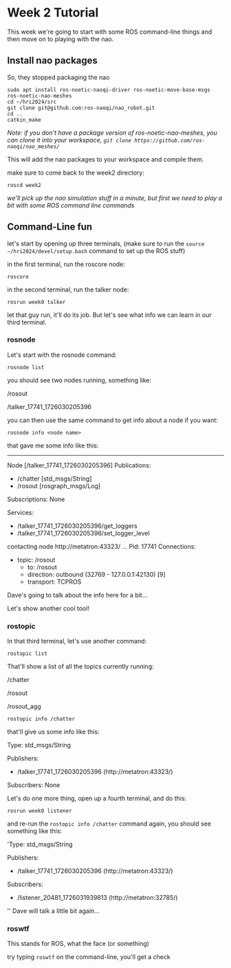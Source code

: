 # Week 2 Tutorial

This week we're going to start with some ROS command-line things and then move on to playing with the nao.

## Install nao packages

So, they stopped packaging the nao

```
sudo apt install ros-noetic-naoqi-driver ros-noetic-move-base-msgs ros-noetic-nao-meshes
cd ~/hri2024/src
git clone git@github.com:ros-naoqi/nao_robot.git
cd ..
catkin_make
```

*Note: if you don't have a package version of ros-noetic-nao-meshes, you can clone it into your workspace, `git clone https://github.com/ros-naoqi/nao_meshes/`*

This will add the nao packages to your workspace and compile them.

make sure to come back to the week2 directory:

```
roscd week2
```

*we'll pick up the nao simulation stuff in a minute, but first we need to play a bit with some ROS command line commands*

## Command-Line fun

let's start by opening up three terminals, (make sure to run the `source ~/hri2024/devel/setup.bash` command to set up the ROS stuff)

in the first terminal, run the roscore node:

```
roscore
```

in the second terminal, run the talker node:

```
rosrun week0 talker
```

let that guy run, it'll do its job. But let's see what info we can learn in our third terminal.

### rosnode

Let's start with the rosnode command:

```
rosnode list
```

you should see two nodes running, something like:

/rosout

/talker_17741_1726030205396

you can then use the same command to get info about a node if you want:

```
rosnode info <node name>
```

that gave me some info like this:

--------------------------------------------------------------------------------
Node [/talker_17741_1726030205396]
Publications: 
 * /chatter [std_msgs/String]
 * /rosout [rosgraph_msgs/Log]

Subscriptions: None

Services: 
 * /talker_17741_1726030205396/get_loggers
 * /talker_17741_1726030205396/set_logger_level


contacting node http://metatron:43323/ ...
Pid: 17741
Connections:
 * topic: /rosout
    * to: /rosout
    * direction: outbound (32769 - 127.0.0.1:42130) [9]
    * transport: TCPROS


Dave's going to talk about the info here for a bit...

Let's show another cool tool!

### rostopic

In that third terminal, let's use another command:

```
rostopic list
```

That'll show a list of all the topics currently running:

/chatter

/rosout

/rosout_agg


```
rostopic info /chatter
```

that'll give us some info like this:

Type: std_msgs/String

Publishers: 
 * /talker_17741_1726030205396 (http://metatron:43323/)

Subscribers: None


Let's do one more thing, open up a fourth terminal, and do this:

```
rosrun week0 listener
```

and re-run the `rostopic info /chatter` command again, you should see something like this:

'Type: std_msgs/String

Publishers: 
 * /talker_17741_1726030205396 (http://metatron:43323/)

Subscribers: 
 * /listener_20481_1726031939813 (http://metatron:32785/)

''
Dave will talk a little bit again...

### roswtf

This stands for ROS, what the face (or something)

try typing `roswtf` on the command-line, you'll get a check 